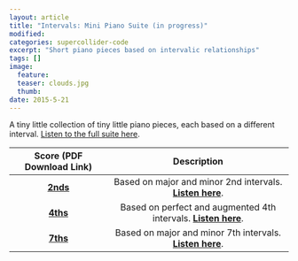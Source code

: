 ```yaml
---
layout: article
title: "Intervals: Mini Piano Suite (in progress)"
modified:
categories: supercollider-code
excerpt: "Short piano pieces based on intervalic relationships"
tags: []
image:
  feature:
  teaser: clouds.jpg
  thumb:
date: 2015-5-21
---
```

A tiny little collection of tiny little piano pieces, each based on a different interval.  [Listen to the full suite here](https://soundcloud.com/capybarrage-reilly/sets/intervals-a-miniature-piano).

| Score (PDF Download Link) | Description |
|:-------------------------------------------------------------------------------------:|:----------------------------:|
| [**2nds**](https://drive.google.com/file/d/0ByNSDE0eceDFakhPWkl4OUtrUVU/view?usp=sharing) | Based on major and minor 2nd intervals.  [**Listen here**](https://soundcloud.com/capybarrage-reilly/2nds-performed-by-melissa-lin). |
| [**4ths**](https://drive.google.com/file/d/0ByNSDE0eceDFTEhSWG13bDRpMTQ/view?usp=sharing) | Based on perfect and augmented 4th intervals.  [**Listen here**](https://soundcloud.com/capybarrage-reilly/4ths-performed-by-melissa-lin?in=capybarrage-reilly/sets/intervals-a-miniature-piano). |
| [**7ths**](https://drive.google.com/file/d/0ByNSDE0eceDFVUgxdWF2bkhHRlE/view?usp=sharing) | Based on major and minor 7th intervals.  [**Listen here**](https://soundcloud.com/capybarrage-reilly/7ths-performed-by-melissa-lin?in=capybarrage-reilly/sets/intervals-a-miniature-piano). |
